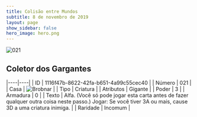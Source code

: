 ```yaml
---
title: Colisão entre Mundos
subtitle: 8 de novembro de 2019
layout: page
show_sidebar: false
hero_image: hero.png
---
```


![021](https://cdn.keyforgegame.com/media/card_front/pt/452_021_46XQQ8M5CRF8_pt.png)

## Coletor dos Gargantes

|----|----|
| ID | 1116f47b-8622-42fa-b651-4a99c55cec40 |
| Número | 021 |
| Casa | ![Brobnar](https://archonarcana.com/images/thumb/e/e0/Brobnar.png/22px-Brobnar.png "Brobnar") |
| Tipo | Criatura |
| Atributos | Gigante |
| Poder | 3 |
| Armadura | 0 |
| Texto | Alfa. (Você só pode jogar esta carta antes de fazer qualquer outra coisa neste passo.) Jogar: Se você tiver 3A ou mais,  cause 3D a uma criatura inimiga. |
| Raridade | Incomum |
